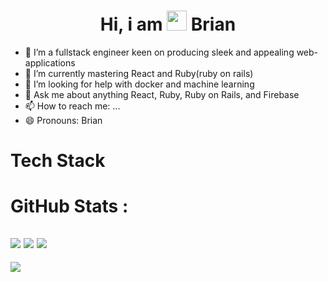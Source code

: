 
<div align="center"><h1> Hi, i am <img src="https://raw.githubusercontent.com/TheDudeThatCode/TheDudeThatCode/master/Assets/Hi.gif" width="32px"/> Brian </h1> </div>

- 🔭 I’m a fullstack engineer keen on producing sleek and appealing web-applications
- 🌱 I’m currently mastering React and Ruby(ruby on rails)
- 🤔 I’m looking for help with docker and machine learning
- 💬 Ask me about anything React, Ruby, Ruby on Rails, and Firebase
- 📫 How to reach me: ...
- 😄 Pronouns: Brian


# Tech Stack

# GitHub Stats :
![](https://github-readme-stats.vercel.app/api?username=fabortwell&hide_border=false&include_all_commits=false&count_private=false)
![](https://github-readme-streak-stats.herokuapp.com/?user=fabortwell&hide_border=false)
![](https://github-readme-stats.vercel.app/api/top-langs/?username=fabortwell&hide_border=false&include_all_commits=false&count_private=false&layout=compact)
---
[![](https://visitcount.itsvg.in/api?id=fabortwell&icon=0&color=0)](https://visitcount.itsvg.in)
<!-- made using https://prm.pushkaryadav.in -->

